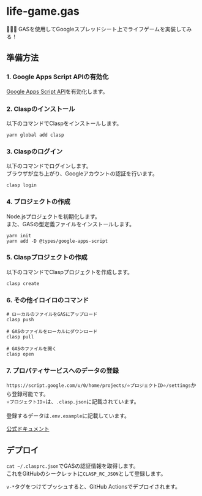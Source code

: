 # life-game.gas

🪫🪫🪫 GASを使用してGoogleスプレッドシート上でライフゲームを実装してみる！  

## 準備方法

### 1. Google Apps Script APIの有効化

[Google Apps Script API](https://script.google.com/home/usersettings)を有効化します。  

### 2. Claspのインストール

以下のコマンドでClaspをインストールします。  

```shell
yarn global add clasp
```

### 3. Claspのログイン

以下のコマンドでログインします。  
ブラウザが立ち上がり、Googleアカウントの認証を行います。  

```shell
clasp login
```

### 4. プロジェクトの作成

Node.jsプロジェクトを初期化します。  
また、GASの型定義ファイルをインストールします。  

```shell
yarn init
yarn add -D @types/google-apps-script
```

### 5. Claspプロジェクトの作成

以下のコマンドでClaspプロジェクトを作成します。  

```shell
clasp create
```

### 6. その他イロイロのコマンド

```shell
# ローカルのファイルをGASにアップロード
clasp push

# GASのファイルをローカルにダウンロード
clasp pull

# GASのファイルを開く
clasp open
```

### 7. プロパティサービスへのデータの登録

`https://script.google.com/u/0/home/projects/⭐️プロジェクトID⭐️/settings`から登録可能です。  
`⭐️プロジェクトID⭐️`は、`.clasp.json`に記載されています。  

登録するデータは`.env.example`に記載しています。  

[公式ドキュメント](https://developers.google.com/apps-script/guides/properties?hl=ja)  

## デプロイ

`cat ~/.clasprc.json`でGASの認証情報を取得します。  
これをGitHubのシークレットに`CLASP_RC_JSON`として登録します。  

`v-*`タグをつけてプッシュすると、GitHub Actionsでデプロイされます。  
